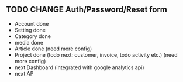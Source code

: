 ## TODO CHANGE Auth/Password/Reset form


- Account done
- Setting done
- Category done
- media done
- Article done (need more config)
- Project done (todo next: customer, invoice, todo activity etc.) (need more config)
- next Dashboard (integrated with google analytics api)
- next AP

